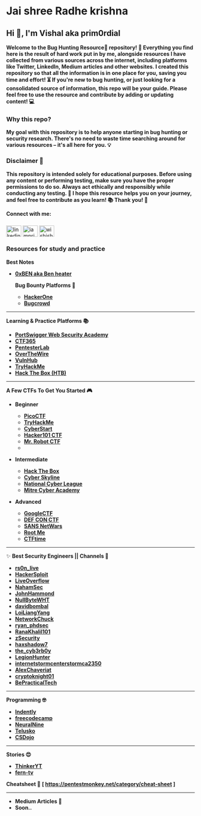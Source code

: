    # Jai shree Radhe krishna 
## Hi 👋, I'm Vishal aka prim0rdial

**Welcome to the Bug Hunting Resource🐞 repository! 🎯 Everything you find here is the result of hard work put in by me, alongside resources I have collected from various sources across the internet, including platforms like Twitter, LinkedIn, Medium articles and other websites. I created this repository so that all the information is in one place for you, saving you time and effort! ⏳ If you're new to bug hunting, or just looking for a consolidated source of information, this repo will be your guide. Please feel free to use the resource and **contribute** by adding or updating content! 💻**

### Why this repo?
**My goal with this repository is to help anyone starting in bug hunting or security research. There's no need to waste time searching around for various resources – it's all here for you. 💡**

### Disclaimer 🚨
**This repository is intended **solely for educational purposes**. Before using any content or performing testing, make sure you have the proper permissions to do so. Always act ethically and responsibly while conducting any testing. 🔐 I hope this resource helps you on your journey, and feel free to contribute as you learn! 📚 Thank you! 🙏**

**Connect with me:**
<h3 align="left"></h3>
<p align="left">
  <a href="https://www.linkedin.com/in/vishal-r-2701b2181" target="blank"><img align="center" src="https://raw.githubusercontent.com/rahuldkjain/github-profile-readme-generator/master/src/images/icons/Social/linked-in-alt.svg" alt="linkedin.com/in/vishal-r-2701b2181" height="30" width="40" /></a>
<a href="https://x.com/iamprim0rdial" target="blank"><img align="center" src="https://raw.githubusercontent.com/rahuldkjain/github-profile-readme-generator/master/src/images/icons/Social/twitter.svg" alt="iamprim0rdial" height="30" width="40" /></a>
<a href="https://www.instagram.com/wishishere_/" target="blank"><img align="center" src="https://raw.githubusercontent.com/rahuldkjain/github-profile-readme-generator/master/src/images/icons/Social/instagram.svg" alt="wishishere_" height="30" width="40" /></a>


### Resources for study and practice

**Best Notes**  
- **[0xBEN aka Ben heater](https://notes.benheater.com/)**

  **Bug Bounty Platforms 💸**<br>
  - **[HackerOne](https://www.hackerone.com)**  
  - **[Bugcrowd](https://www.bugcrowd.com)** 

---

  **Learning & Practice Platforms 📚**<br>
  - **[PortSwigger Web Security Academy](https://portswigger.net/web-security)**  
  - **[CTF365](https://www.ctf365.com)**  
  - **[PentesterLab](https://www.pentesterlab.com)**  
  - **[OverTheWire](https://overthewire.org/wargames/)** 
  - **[VulnHub](https://www.vulnhub.com)**
  - **[TryHackMe](https://tryhackme.com)**
  - **[Hack The Box (HTB)](https://www.hackthebox.eu)**   

---

 **A Few CTFs To Get You Started 🎮**<br>
 - **Beginner** 
 
   - **[PicoCTF](https://picoctf.org)** 
   - **[TryHackMe](https://tryhackme.com)** 
   - **[CyberStart](https://www.cyberstart.com)** 
   - **[Hacker101 CTF](https://www.hacker101.com)** 
   - **[Mr. Robot CTF](https://mrrobotctf.com)** 
   - 
- **Intermediate**

   - **[Hack The Box](https://www.hackthebox.eu)** 
   - **[Cyber Skyline](https://cyberskyline.com)** 
   - **[National Cyber League](https://www.nationalcyberleague.org)** 
   - **[Mitre Cyber Academy](https://cyberacademy.mitre.org)** 
     
- **Advanced**

   - **[GoogleCTF](https://capturetheflag.withgoogle.com)** 
   - **[DEF CON CTF](https://www.defcon.org/html/defcon-ctf.html)** 
   - **[SANS NetWars](https://www.sans.org/cyber-ranges/netwars)** 
   - **[Root Me](https://www.root-me.org)** 
   - **[CTFtime](https://ctftime.org)** 


---
✨ 
  **Best Security Engineers || Channels 🎥**<br>  
  - **[rs0n_live](https://www.youtube.com/@rs0n_live)**  
  - **[HackerSploit](https://www.youtube.com/@HackerSploit)**  
  - **[LiveOverflow](https://www.youtube.com/@LiveOverflow)**  
  - **[NahamSec](https://www.youtube.com/@NahamSec)**
  - **[JohnHammond](https://www.youtube.com/@_JohnHammond)**   
  - **[NullByteWHT](https://www.youtube.com/@NullByteWHT)**  
  - **[davidbombal](https://www.youtube.com/@davidbombal)**  
  - **[LoiLiangYang](https://www.youtube.com/@LoiLiangYang)**  
  - **[NetworkChuck](https://www.youtube.com/@NetworkChuck)**  
  - **[ryan_phdsec](https://www.youtube.com/@ryan_phdsec)**  
  - **[RanaKhalil101](https://www.youtube.com/@RanaKhalil101)**  
  - **[zSecurity](https://www.youtube.com/@zSecurity)**  
  - **[haxshadow7](https://youtube.com/@haxshadow7)**  
  - **[the_cyb3rb0y](https://www.youtube.com/@the_cyb3rb0y)**  
  - **[LegionHunter](https://www.youtube.com/@LegionHunter)**  
  - **[internetstormcenterstormca2350](https://www.youtube.com/@internetstormcenterstormca2350)**  
  - **[AlexChaveriat](https://www.youtube.com/@AlexChaveriat)**  
  - **[cryptoknight01](https://www.youtube.com/@cryptoknight01)**
  - **[BePracticalTech](https://www.youtube.com/@BePracticalTech)**
    

---

  **Programming 🤓**<br>  
  - **[Indently](https://www.youtube.com/@Indently)**  
  - **[freecodecamp](https://www.youtube.com/@freecodecamp)**  
  - **[NeuralNine](https://www.youtube.com/@NeuralNine)**  
  - **[Telusko](https://www.youtube.com/@Telusko)**  
  - **[CSDojo](https://www.youtube.com/@CSDojo)**  

---

**Stories 😍**  
- **[ThinkerYT](https://www.youtube.com/@ThinkerYT)**  
- **[fern-tv](https://www.youtube.com/@fern-tv)**  

**Cheatsheet 📝**
**[ https://pentestmonkey.net/category/cheat-sheet ]** 

---

- **Medium Articles 📝**
- **Soon..**
